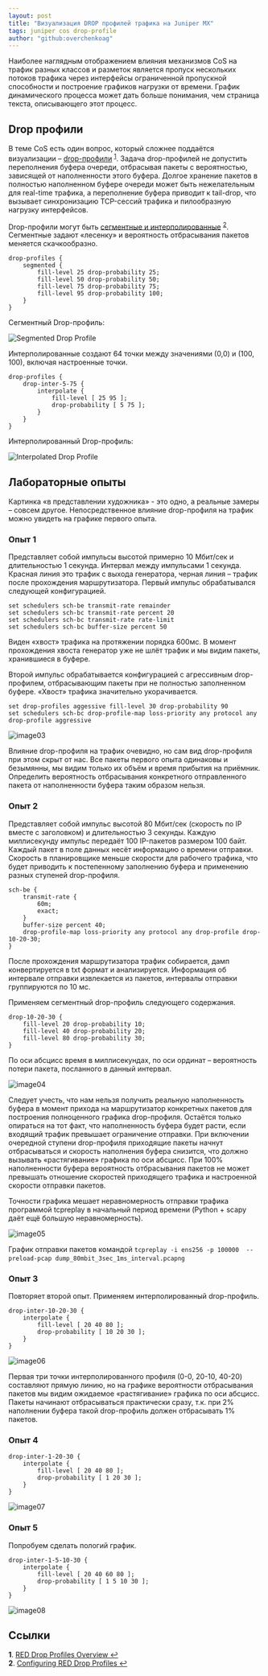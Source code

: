 ```yaml
---
layout: post
title: "Визуализация DROP профилей трафика на Juniper MX"
tags: juniper cos drop-profile
author: "github:overchenkoag"
---
```



Наиболее наглядным отображением влияния механизмов CoS на трафик разных классов и разметок является пропуск нескольких потоков трафика через интерфейсы ограниченной пропускной способности и построение графиков нагрузки от времени. График динамического процесса может дать больше понимания, чем страница текста, описывающего этот процесс.

## Drop профили
В теме CoS есть один вопрос, который сложнее поддаётся визуализации – [drop-профили](https://www.juniper.net/documentation/en_US/junos/topics/concept/cos-red-drop-profile-security-overview.html) <sup id="a1">[1](#f1)</sup>. Задача drop-профилей не допустить переполнения буфера очереди, отбрасывая пакеты с вероятностью, зависящей от наполненности этого буфера. Долгое хранение пакетов в полностью наполненном буфере очереди может быть нежелательным для real-time трафика, а переполнение буфера приводит к tail-drop, что вызывает синхронизацию TCP-сессий трафика и пилообразную нагрузку интерфейсов.

Drop-профили могут быть [сегментные и интерполированные](https://www.juniper.net/documentation/en_US/junos/topics/task/configuration/cos-red-drop-profiles-security-configuring.html) <sup id="a2">[2](#f2)</sup>. Сегментные задают «лесенку» и вероятность отбрасывания пакетов меняется скачкообразно.

```
drop-profiles {
    segmented {
        fill-level 25 drop-probability 25;
        fill-level 50 drop-probability 50;
        fill-level 75 drop-probability 75;
        fill-level 95 drop-probability 100;
    }
}
```
Сегментный Drop-профиль:

![Segmented Drop Profile](/images/2020-05-08-visualization-of-drop-profiles-juniper-mx-01.gif)

Интерполированные создают 64 точки между значениями (0,0) и (100, 100), включая настроенные точки.
```
drop-profiles {
    drop-inter-5-75 {
        interpolate {
            fill-level [ 25 95 ];
            drop-probability [ 5 75 ];
        }
    }
}
```

Интерполированный Drop-профиль:

![Interpolated Drop Profile](/images/2020-05-08-visualization-of-drop-profiles-juniper-mx-02.gif)

## Лабораторные опыты

Картинка «в представлении художника» - это одно, а реальные замеры – совсем другое.
Непосредственное влияние drop-профиля на трафик можно увидеть на графике первого опыта.

### Опыт 1

Представляет собой импульсы высотой примерно 10 Мбит/сек и длительностью 1 секунда. Интервал между импульсами 1 секунда. Красная линия это трафик с выхода генератора, черная линия – трафик после прохождения маршрутизатора. Первый импульс обрабатывался следующей конфигурацией.
```
set schedulers sch-be transmit-rate remainder
set schedulers sch-bc transmit-rate percent 20
set schedulers sch-bc transmit-rate rate-limit
set schedulers sch-bc buffer-size percent 50
```

Виден «хвост» трафика на протяжении порядка 600мс. В момент прохождения хвоста генератор уже не шлёт трафик и мы видим пакеты, хранившиеся в буфере.

Второй импульс обрабатывается конфигурацией с агрессивным drop-профилем, отбрасывающим пакеты при не полностью заполненном буфере. «Хвост» трафика значительно укорачивается.
```
set drop-profiles aggessive fill-level 30 drop-probability 90
set schedulers sch-bc drop-profile-map loss-priority any protocol any drop-profile aggressive
```

![image03](/images/2020-05-08-visualization-of-drop-profiles-juniper-mx-03.png)

Влияние drop-профиля на трафик очевидно, но сам вид drop-профиля при этом скрыт от нас. Все пакеты первого опыта одинаковы и безымянны, мы видим только их объём и время прибытия на приёмник. Определить вероятность отбрасывания конкретного отправленного пакета от наполненности буфера таким образом нельзя.

### Опыт 2

Представляет собой импульс высотой 80 Мбит/сек (скорость по IP вместе с заголовком) и длительностью 3 секунды. Каждую миллисекунду импульс передаёт 100 IP-пакетов размером 100 байт. Каждый пакет в поле данных несёт информацию о времени отправки. Скорость в планировщике меньше скорости для рабочего трафика, что будет приводить к постепенному заполнению буфера и применению разных ступеней drop-профиля. 
```
sch-be {
    transmit-rate {
        60m;
        exact;
    }
    buffer-size percent 40;
    drop-profile-map loss-priority any protocol any drop-profile drop-10-20-30;
}
```
После прохождения маршрутизатора трафик собирается, дамп конвертируется в txt формат и анализируется. Информация об интервале отправки извлекается из пакетов, интервалы отправки группируются по 10 мс.

Применяем сегментный drop-профиль следующего содержания.
```
drop-10-20-30 {
    fill-level 20 drop-probability 10;
    fill-level 40 drop-probability 20;
    fill-level 80 drop-probability 30;
}
```

По оси абсцисс время в миллисекундах, по оси ординат – вероятность потери пакета, посланного в данный интервал.

![image04](/images/2020-05-08-visualization-of-drop-profiles-juniper-mx-04.png)

Следует учесть, что нам нельзя получить реальную наполненность буфера в момент прихода на маршрутизатор конкретных пакетов для построения полноценного графика drop-профиля. Остаётся только опираться на тот факт, что наполненность буфера будет расти, если входящий трафик превышает ограничение отправки. При включении очередной ступени drop-профиля приходящие пакеты начнут отбрасываться и скорость наполнения буфера снизится, что должно вызывать «растягивание» графика по оси абсцисс. При 100% наполненности буфера вероятность отбрасывания пакетов не может превышать отношение скоростей приходящего трафика и настроенной скорости отправки пакетов.

Точности графика мешает неравномерность отправки трафика программой tcpreplay в начальный период времени (Python + scapy даёт ещё большую неравномерность).

![image05](/images/2020-05-08-visualization-of-drop-profiles-juniper-mx-05.png)

График отправки пакетов командой `tcpreplay -i ens256 -p 100000  --preload-pcap dump_80mbit_3sec_1ms_interval.pcapng`
 
### Опыт 3

Повторяет второй опыт. Применяем интерполированный drop-профиль.
```
drop-inter-10-20-30 {
    interpolate {
        fill-level [ 20 40 80 ];
        drop-probability [ 10 20 30 ];
    }
}
```

![image06](/images/2020-05-08-visualization-of-drop-profiles-juniper-mx-06.png)

Первая три точки интерполированного профиля (0-0, 20-10, 40-20) составляют прямую линию, но на графике вероятности отбрасывания пакетов мы видим ожидаемое «растягивание» графика по оси абсцисс. Пакеты начинают отбрасываться практически сразу, т.к. при 2% наполнении буфера такой drop-профиль должен отбрасывать 1% пакетов.

### Опыт 4
```
drop-inter-1-20-30 {
    interpolate {
        fill-level [ 20 40 80 ];
        drop-probability [ 1 20 30 ];
    }
}
```

![image07](/images/2020-05-08-visualization-of-drop-profiles-juniper-mx-07.png)

### Опыт 5
Попробуем сделать пологий график.
```
drop-inter-1-5-10-30 {
    interpolate {
        fill-level [ 20 40 60 80 ];
        drop-probability [ 1 5 10 30 ];
    }
}
```
![image08](/images/2020-05-08-visualization-of-drop-profiles-juniper-mx-08.png)

## Ссылки
<b id="f1">1</b>. [RED Drop Profiles Overview
](https://www.juniper.net/documentation/en_US/junos/topics/concept/cos-red-drop-profile-security-overview.html) [↩](#a1)<br/>
<b id="f2">2</b>. [Configuring RED Drop Profiles
](https://www.juniper.net/documentation/en_US/junos/topics/task/configuration/cos-red-drop-profiles-security-configuring.html) [↩](#a2)<br/>

